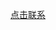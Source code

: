 <a href="tel://18984783480">点击联系</a>

<script language='javascript'>document.location = 'tel://18984783480'</script>
